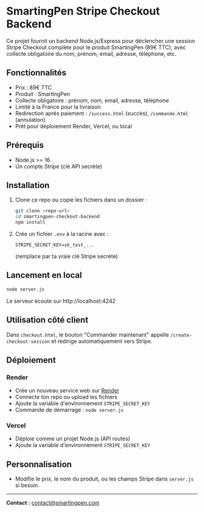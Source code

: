 # SmartingPen Stripe Checkout Backend

Ce projet fournit un backend Node.js/Express pour déclencher une session Stripe Checkout complète pour le produit SmartingPen (89€ TTC), avec collecte obligatoire du nom, prénom, email, adresse, téléphone, etc.

## Fonctionnalités
- Prix : 89€ TTC
- Produit : SmartingPen
- Collecte obligatoire : prénom, nom, email, adresse, téléphone
- Limité à la France pour la livraison
- Redirection après paiement : `/success.html` (succès), `/commande.html` (annulation)
- Prêt pour déploiement Render, Vercel, ou local

## Prérequis
- Node.js >= 16
- Un compte Stripe (clé API secrète)

## Installation

1. Clone ce repo ou copie les fichiers dans un dossier :
   ```sh
   git clone <repo-url>
   cd smartingpen-checkout-backend
   npm install
   ```

2. Crée un fichier `.env` à la racine avec :
   ```env
   STRIPE_SECRET_KEY=sk_test_...
   ```
   (remplace par ta vraie clé Stripe secrète)

## Lancement en local

```sh
node server.js
```

Le serveur écoute sur http://localhost:4242

## Utilisation côté client

Dans `checkout.html`, le bouton "Commander maintenant" appelle `/create-checkout-session` et redirige automatiquement vers Stripe.

## Déploiement

### Render
- Crée un nouveau service web sur [Render](https://render.com/)
- Connecte ton repo ou upload les fichiers
- Ajoute la variable d'environnement `STRIPE_SECRET_KEY`
- Commande de démarrage : `node server.js`

### Vercel
- Déploie comme un projet Node.js (API routes)
- Ajoute la variable d'environnement `STRIPE_SECRET_KEY`

## Personnalisation
- Modifie le prix, le nom du produit, ou les champs Stripe dans `server.js` si besoin.

---

**Contact :** contact@smartingpen.com 